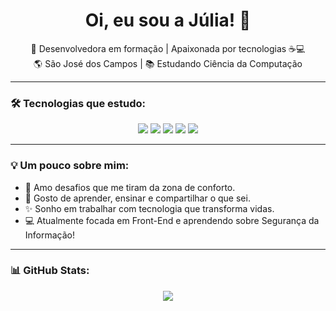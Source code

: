 <h1 align="center">Oi, eu sou a Júlia! 💫</h1>
<p align="center">
  🚀 Desenvolvedora em formação | Apaixonada por tecnologias ☕💻<br>
  🌎 São José dos Campos | 📚 Estudando Ciência da Computação<br>
</p>

---

### 🛠️ Tecnologias que estudo:

<p align="center">
  <img src="https://img.shields.io/badge/-HTML5-F16529?style=for-the-badge&logo=html5&logoColor=white"/>
  <img src="https://img.shields.io/badge/-CSS3-2965f1?style=for-the-badge&logo=css3&logoColor=white"/>
  <img src="https://img.shields.io/badge/-JavaScript-F7DF1E?style=for-the-badge&logo=javascript&logoColor=black"/>
  <img src="https://img.shields.io/badge/-React-61DAFB?style=for-the-badge&logo=react&logoColor=black"/>
  <img src="https://img.shields.io/badge/-Python-3776AB?style=for-the-badge&logo=python&logoColor=white"/>
</p>

---

### 💡 Um pouco sobre mim:

- 🌸 Amo desafios que me tiram da zona de conforto.
- 💬 Gosto de aprender, ensinar e compartilhar o que sei.
- ✨ Sonho em trabalhar com tecnologia que transforma vidas.
- 💻 Atualmente focada em Front-End e aprendendo sobre Segurança da Informação!

---

### 📊 GitHub Stats:

<p align="center">
  <img src="https://github-readme-stats.vercel.app/api?username=juliasarahmariano&show_icons=true&theme=tokyonight" />
  <img src="https://github-readme-stats.vercel.app/api/top
